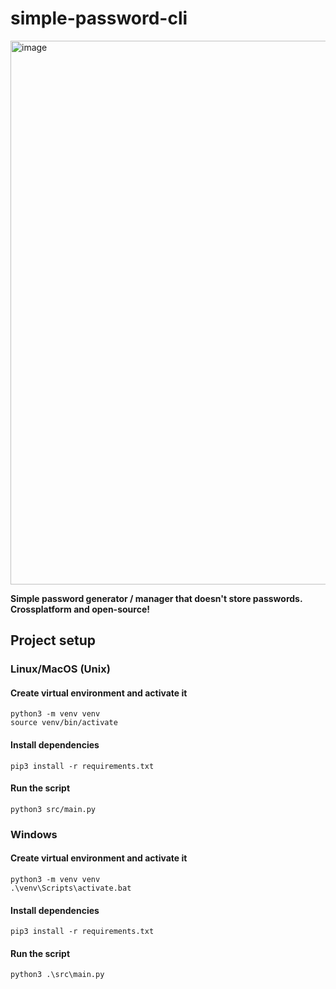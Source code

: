 # simple-password-cli

<img width="870" alt="image" src="https://user-images.githubusercontent.com/60318411/219448025-c843cc75-545d-4eb0-b299-5105a91fe2fe.png">

**Simple password generator / manager that doesn't store passwords. Crossplatform and open-source!**

## Project setup

### Linux/MacOS (Unix)

#### Create virtual environment and activate it
```shell
python3 -m venv venv
source venv/bin/activate
```

#### Install dependencies
```shell
pip3 install -r requirements.txt
```

#### Run the script
```shell
python3 src/main.py
```

### Windows

#### Create virtual environment and activate it
```shell
python3 -m venv venv
.\venv\Scripts\activate.bat
```

#### Install dependencies
```shell
pip3 install -r requirements.txt
```

#### Run the script
```shell
python3 .\src\main.py
```

